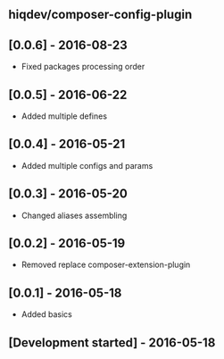 hiqdev/composer-config-plugin
-----------------------------

## [0.0.6] - 2016-08-23

- Fixed packages processing order

## [0.0.5] - 2016-06-22

- Added multiple defines

## [0.0.4] - 2016-05-21

- Added multiple configs and params

## [0.0.3] - 2016-05-20

- Changed aliases assembling

## [0.0.2] - 2016-05-19

- Removed replace composer-extension-plugin

## [0.0.1] - 2016-05-18

- Added basics

## [Development started] - 2016-05-18
